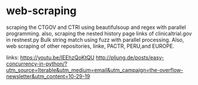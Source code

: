 # web-scraping
scraping the CTGOV and CTRI using beautifulsoup and regex with parallel programming. also, scraping the nested history page links of clinicaltrial.gov in restnest.py
Bulk string match using fuzz with parallel processing. Also, web scraping of other repositories, linke, PACTR, PERU,and EUROPE. 

links:
https://youtu.be/IEEhzQoKtQU
http://pljung.de/posts/easy-concurrency-in-python/?utm_source=Iterable&utm_medium=email&utm_campaign=the-overflow-newsletter&utm_content=10-29-19

